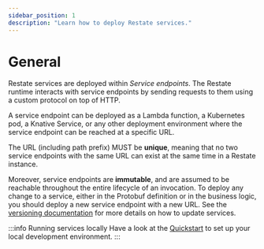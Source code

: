 ```yaml
---
sidebar_position: 1
description: "Learn how to deploy Restate services."
---
```


# General

Restate services are deployed within *Service endpoints*. The Restate runtime interacts with service endpoints by sending requests to them using a custom protocol on top of HTTP.

A service endpoint can be deployed as a Lambda function, a Kubernetes pod, a Knative Service, or any other deployment environment where the service endpoint can be reached at a specific URL.

The URL (including path prefix) MUST be **unique**, meaning that no two service endpoints with the same URL can exist at the same time in a Restate instance.

Moreover, service endpoints are **immutable**, and are assumed to be reachable throughout the entire lifecycle of an invocation. To deploy any change to a service, either in the Protobuf definition or in the business logic, you should deploy a new service endpoint with a new URL. See the [versioning documentation](/services/upgrades-removal) for more details on how to update services.


:::info Running services locally
Have a look at the [Quickstart](/quickstart) to set up your local development environment.
:::
